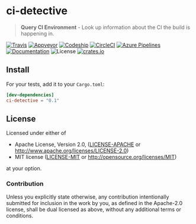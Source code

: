 # ci-detective

> **Query CI Environment** - Look up information about the CI the build is happening in.

[![Travis](https://travis-ci.org/crate-ci/ci-detective.svg)][Travis]
[![Appveyor](https://ci.appveyor.com/api/projects/status/ane9s9m78ij6i1hq/branch/master?svg=true)](https://ci.appveyor.com/project/epage/ci-detective/branch/master)
[![Codeship](https://app.codeship.com/projects/d498c1e0-f33e-0136-19a0-4e3e1edea9c6/status?branch=master)](https://app.codeship.com/projects/320593)
[![CircleCI](https://circleci.com/gh/crate-ci/ci-detective/tree/master.svg?style=svg)](https://circleci.com/gh/crate-ci/ci-detective/tree/master)
[![Azure Pipelines](https://dev.azure.com/crate-ci/ci-detective/_apis/build/status/crate-ci.ci-detective?branchName=master)](https://dev.azure.com/crate-ci/ci-detective/_build/latest?definitionId=1?branchName=master)
[![Documentation](https://img.shields.io/badge/docs-master-blue.svg)][Documentation]
![License](https://img.shields.io/crates/l/ci-detective.svg)
[![crates.io](https://img.shields.io/crates/v/ci-detective.svg)][Crates.io]

## Install

For your tests, add it to your `Cargo.toml`:

```toml
[dev-dependencies]
ci-detective = "0.1"
```

## License

Licensed under either of

 * Apache License, Version 2.0, ([LICENSE-APACHE](LICENSE-APACHE) or http://www.apache.org/licenses/LICENSE-2.0)
 * MIT license ([LICENSE-MIT](LICENSE-MIT) or http://opensource.org/licenses/MIT)

at your option.

### Contribution

Unless you explicitly state otherwise, any contribution intentionally
submitted for inclusion in the work by you, as defined in the Apache-2.0
license, shall be dual licensed as above, without any additional terms or
conditions.

[Travis]: https://travis-ci.org/crate-ci/ci-detective
[Crates.io]: https://crates.io/crates/ci-detective
[Documentation]: https://docs.rs/ci-detective
[Environment]: https://github.com/Freyskeyd/environment
